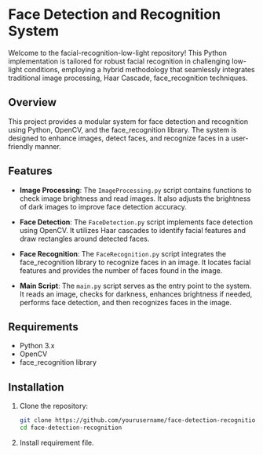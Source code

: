 # Face Detection and Recognition System
Welcome to the facial-recognition-low-light repository! This Python implementation is tailored for robust facial recognition in challenging low-light conditions, employing a hybrid methodology that seamlessly integrates traditional image processing, Haar Cascade, face_recognition techniques.

## Overview
This project provides a modular system for face detection and recognition using Python, OpenCV, and the face_recognition library. The system is designed to enhance images, detect faces, and recognize faces in a user-friendly manner.

## Features
- **Image Processing**: The `ImageProcessing.py` script contains functions to check image brightness and read images. It also adjusts the brightness of dark images to improve face detection accuracy.

- **Face Detection**: The `FaceDetection.py` script implements face detection using OpenCV. It utilizes Haar cascades to identify facial features and draw rectangles around detected faces.

- **Face Recognition**: The `FaceRecognition.py` script integrates the face_recognition library to recognize faces in an image. It locates facial features and provides the number of faces found in the image.

- **Main Script**: The `main.py` script serves as the entry point to the system. It reads an image, checks for darkness, enhances brightness if needed, performs face detection, and then recognizes faces in the image.

## Requirements
- Python 3.x
- OpenCV
- face_recognition library

## Installation
1. Clone the repository:
   ```bash
   git clone https://github.com/yourusername/face-detection-recognition.git
   cd face-detection-recognition
2. Install requirement file.
